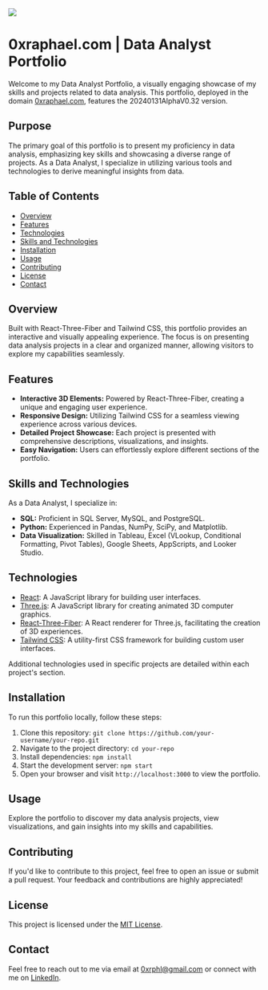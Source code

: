 <a href="https://www.youtube.com/watch?v=LugrFo-gq1M">
  <img src="https://media.giphy.com/media/v1.Y2lkPTc5MGI3NjExdWc1enRsc294dzg5a2FtNmpvbDBhejRwd2VueTY4dW53MDJsMHRicSZlcD12MV9pbnRlcm5hbF9naWZfYnlfaWQmY3Q9Zw/Rbvh69Ofg2NdGfMrGM/source.gif">
</a>

# 0xraphael.com | Data Analyst Portfolio

Welcome to my Data Analyst Portfolio, a visually engaging showcase of my skills and projects related to data analysis. This portfolio, deployed in the domain [0xraphael.com](https://0xraphael.com/), features the 20240131AlphaV0.32 version.

## Purpose

The primary goal of this portfolio is to present my proficiency in data analysis, emphasizing key skills and showcasing a diverse range of projects. As a Data Analyst, I specialize in utilizing various tools and technologies to derive meaningful insights from data.

## Table of Contents

- [Overview](#overview)
- [Features](#features)
- [Technologies](#technologies)
- [Skills and Technologies](#skills-and-technologies)
- [Installation](#installation)
- [Usage](#usage)
- [Contributing](#contributing)
- [License](#license)
- [Contact](#contact)

## Overview

Built with React-Three-Fiber and Tailwind CSS, this portfolio provides an interactive and visually appealing experience. The focus is on presenting data analysis projects in a clear and organized manner, allowing visitors to explore my capabilities seamlessly.

## Features

- **Interactive 3D Elements:** Powered by React-Three-Fiber, creating a unique and engaging user experience.
- **Responsive Design:** Utilizing Tailwind CSS for a seamless viewing experience across various devices.
- **Detailed Project Showcase:** Each project is presented with comprehensive descriptions, visualizations, and insights.
- **Easy Navigation:** Users can effortlessly explore different sections of the portfolio.

## Skills and Technologies

As a Data Analyst, I specialize in:

- **SQL:** Proficient in SQL Server, MySQL, and PostgreSQL.
- **Python:** Experienced in Pandas, NumPy, SciPy, and Matplotlib.
- **Data Visualization:** Skilled in Tableau, Excel (VLookup, Conditional Formatting, Pivot Tables), Google Sheets, AppScripts, and Looker Studio.

## Technologies

- [React](https://reactjs.org/): A JavaScript library for building user interfaces.
- [Three.js](https://threejs.org/): A JavaScript library for creating animated 3D computer graphics.
- [React-Three-Fiber](https://github.com/pmndrs/react-three-fiber): A React renderer for Three.js, facilitating the creation of 3D experiences.
- [Tailwind CSS](https://tailwindcss.com/): A utility-first CSS framework for building custom user interfaces.

Additional technologies used in specific projects are detailed within each project's section.

## Installation

To run this portfolio locally, follow these steps:

1. Clone this repository: `git clone https://github.com/your-username/your-repo.git`
2. Navigate to the project directory: `cd your-repo`
3. Install dependencies: `npm install`
4. Start the development server: `npm start`
5. Open your browser and visit `http://localhost:3000` to view the portfolio.

## Usage

Explore the portfolio to discover my data analysis projects, view visualizations, and gain insights into my skills and capabilities.

## Contributing

If you'd like to contribute to this project, feel free to open an issue or submit a pull request. Your feedback and contributions are highly appreciated!

## License

This project is licensed under the [MIT License](LICENSE).

## Contact

Feel free to reach out to me via email at [0xrphl@gmail.com](mailto:0xrphl@gmail.com) or connect with me on [LinkedIn](https://www.linkedin.com/in/0xraphael/).
